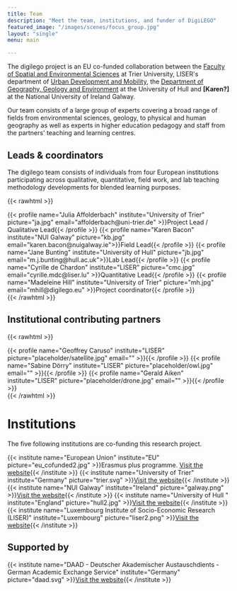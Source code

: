 ```yaml
---
title: Team
description: "Meet the team, institutions, and funder of DigiLEGO"
featured_image: "/images/scenes/focus_group.jpg"
layout: "single"
menu: main

---
```


The digilego project is an EU co-funded collaboration between the [Faculty of Spatial and Environmental Sciences](https://www.uni-trier.de/en/university/faculties-and-departments/faculty-vi/the-department) at Trier University, LISER's department of [Urban Development and Mobility](https://www.liser.lu/?type=module&id=149), the [Department of Geography, Geology and Environment](https://www.hull.ac.uk/faculties/departments/department-of-geography-geology-and-environment) at the University of Hull and **[Karen?]** at the National University of Ireland Galway.

Our team consists of a large group of experts covering a broad range of fields from environmental sciences, geology, to physical and human geography as well as experts in higher education pedagogy and staff from the partners' teaching and learning centres.

## Leads &amp; coordinators
The digilego team consists of individuals from four European institutions participating across qualitative, quantitative, field work, and lab teaching methodology developments for blended learning purposes.

{{< rawhtml >}}
  <div class="w-100 flex flex-wrap mt5">
  {{< profile name="Julia Affolderbach" institute="University of Trier" picture="ja.jpg" email="affolderbach@uni-trier.de" >}}Project Lead /<br> Qualitative Lead{{< /profile >}}
  {{< profile name="Karen Bacon" institute="NUI Galway" picture="kb.jpg" email="karen.bacon@nuigalway.ie">}}Field Lead{{< /profile >}}
  {{< profile name="Jane Bunting" institute="University of Hull" picture="jb.jpg" email="m.j.bunting@hull.ac.uk">}}Lab Lead{{< /profile >}}
  {{< profile name="Cyrille de Chardon" institute="LISER" picture="cmc.jpg" email="cyrille.mdc@liser.lu" >}}Quantitative Lead{{< /profile >}}
  {{< profile name="Madeleine Hill" institute="University of Trier" picture="mh.jpg" email="mhill@digilego.eu" >}}Project coordinator{{< /profile >}}

  </div>
{{< /rawhtml >}} 

## Institutional contributing partners

{{< rawhtml >}}
  <div class="w-100 flex flex-wrap mt5">
  {{< profile name="Geoffrey Caruso" institute="LISER" picture="placeholder/satellite.jpg" email="" >}}{{< /profile >}}
  {{< profile name="Sabine Dörry" institute="LISER" picture="placeholder/owl.jpg" email="" >}}{{< /profile >}}
  {{< profile name="Gerald Aiken" institute="LISER" picture="placeholder/drone.jpg" email="" >}}{{< /profile >}}
  </div>
{{< /rawhtml >}} 

# Institutions

The five following institutions are co-funding this research project.

{{< institute name="European Union" institute="EU" picture="eu_cofunded2.jpg" >}}Erasmus plus programme. <a href="https://ec.europa.eu/programmes/erasmus-plus/">Visit the website</a>{{< /institute >}}
{{< institute name="University of Trier" institute="Germany" picture="trier.svg" >}}<a href="https://www.uni-trier.de/">Visit the website</a>{{< /institute >}}
{{< institute name="NUI Galway" institute="Ireland" picture="galway.png" >}}<a href="https://www.nuigalway.ie/">Visit the website</a>{{< /institute >}}
{{< institute name="University of Hull " institute="England" picture="hull2.jpg" >}}<a href="https://www.hull.ac.uk/">Visit the website</a>{{< /institute >}}
{{< institute name="Luxembourg Institute of Socio-Economic Research (LISER)" institute="Luxembourg" picture="liser2.png" >}}<a href="http://liser.lu">Visit the website</a>{{< /institute >}}

## Supported by

{{< institute name="DAAD - Deutscher Akademischer Austauschdients - German Academic Exchange Service" institute="Germany" picture="daad.svg" >}}<a href="https://www.daad.de/en/">Visit the website</a>{{< /institute >}}


